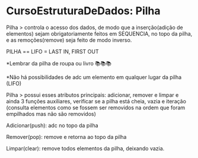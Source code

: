 # CursoEstruturaDeDados: Pilha

Pilha > controla o acesso dos dados, de modo que a inserção(adição de elementos) sejam obrigatoriamente feitos em SEQUENCIA,
no topo da pilha, e as remoções(remove) seja feito de modo inverso. 

PILHA == LIFO = LAST IN, FIRST OUT
 
*Lembrar da pilha de roupa ou livro 📚📚📚

*Não há possibilidades de adc um elemento em qualquer lugar da pilha (LIFO)

Pilha > possui esses atributos principais: adicionar, remover e limpar
e ainda 3 funções auxiliares, verificar se a pilha está cheia, vazia e
iteração (consulta elementos como se fossem ser removidos na ordem que foram empilhados mas não são removidos) 


Adicionar(push): adc no topo da pilha


Remover(pop): remove e retorna ao topo da pilha


Limpar(clear): remove todos elementos da pilha, deixando vazia.
